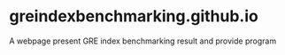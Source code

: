# greindexbenchmarking.github.io
A webpage present GRE index benchmarking result and provide program
